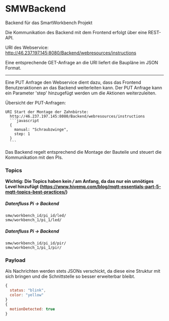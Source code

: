 # SMWBackend
Backend für das SmartWorkbench Projekt

Die Kommunikation des Backend mit dem Frontend erfolgt über eine REST-API.

URI des Webservice: 
    http://46.237.197.145:8080/Backend/webresources/instructions

Eine entsprechende GET-Anfrage an die URI liefert die Baupläne im JSON Format.

---

Eine PUT Anfrage den Webservice dient dazu, dass das Frontend Benutzeraktionen an das Backend weiterleiten kann. 
Der PUT Anfrage kann ein Parameter 'step' hinzugefügt werden um die Aktionen weiterzuleiten. 

Übersicht der PUT-Anfragen:

    URI Start der Montage der Zahnbürste:
      http://46.237.197.145:8080/Backend/webresources/instructions
      ```javascript
      {
        manual: "Schraubzwinge",
        step: 1
      }
      ```

Das Backend regelt entsprechend die Montage der Bauteile und steuert die Kommunikation mit den PIs.

### Topics ###
**Wichtig: Die Topics haben kein _/_ am Anfang, da das nur ein unnötiges Level hinzufügt (https://www.hivemq.com/blog/mqtt-essentials-part-5-mqtt-topics-best-practices/)**
##### Datenfluss Pi -> Backend #####
```
smw/workbench_id/pi_id/led/
smw/workbench_1/pi_1/led/
```

##### Datenfluss Pi -> Backend #####
```
smw/workbench_id/pi_id/pir/
smw/workbench_1/pi_1/pir/
```

### Payload ###
Als Nachrichten werden stets JSONs verschickt, da diese eine Struktur mit sich bringen und die Schnittstelle so besser erweiterbar bleibt.

```javascript
{
  status: "blink",
  color: "yellow"
}
{
  motionDetected: true
}
```


